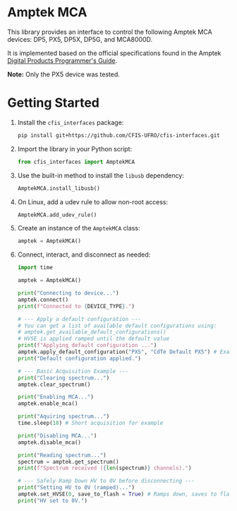 # Amptek MCA

This library provides an interface to control the following Amptek MCA devices: DP5, PX5, DP5X, DP5G, and MCA8000D.

It is implemented based on the official specifications found in the Amptek [Digital Products Programmer's Guide](https://www.amptek.com/-/media/ametekamptek/documents/resources/products/user-manuals/amptek-digital-products-programmers-guide-b3.pdf?la=en&revision=70db147d-b3c2-4d44-aaa2-374f648a4bc7).

**Note:** Only the PX5 device was tested.

# Getting Started

1.  Install the `cfis_interfaces` package:
    ```bash
    pip install git+https://github.com/CFIS-UFRO/cfis-interfaces.git
    ```
2.  Import the library in your Python script:
    ```python
    from cfis_interfaces import AmptekMCA
    ```
3.  Use the built-in method to install the `libusb` dependency:
    ```python
    AmptekMCA.install_libusb()
    ```
4.  On Linux, add a udev rule to allow non-root access:
    ```python
    AmptekMCA.add_udev_rule()
    ```
3.  Create an instance of the `AmptekMCA` class:
    ```python
    amptek = AmptekMCA()
    ```
6.  Connect, interact, and disconnect as needed:
    ```python
    import time

    amptek = AmptekMCA()

    print("Connecting to device...")
    amptek.connect()
    print(f"Connected to {DEVICE_TYPE}.")

    # --- Apply a default configuration ---
    # You can get a list of available default configurations using:
    # amptek.get_available_default_configurations()
    # HVSE is applied ramped until the default value
    print(f"Applying default configuration ...")
    amptek.apply_default_configuration("PX5", "CdTe Default PX5") # Example for PX5
    print("Default configuration applied.")

    # --- Basic Acquisition Example ---
    print("Clearing spectrum...")
    amptek.clear_spectrum()

    print("Enabling MCA...")
    amptek.enable_mca()

    print("Aquiring spectrum...")
    time.sleep(10) # Short acquisition for example

    print("Disabling MCA...")
    amptek.disable_mca()

    print("Reading spectrum...")
    spectrum = amptek.get_spectrum()
    print(f"Spectrum received ({len(spectrum)} channels).")

    # --- Safely Ramp Down HV to 0V before disconnecting ---
    print("Setting HV to 0V (ramped)...")
    amptek.set_HVSE(0, save_to_flash = True) # Ramps down, saves to flash for safety start on next power on
    print("HV set to 0V.")
    ```

